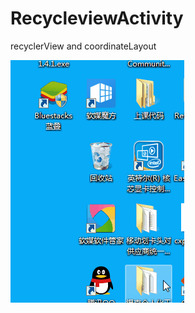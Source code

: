 # RecycleviewActivity
recyclerView and coordinateLayout

![image](https://github.com/Organiser-vos-mains-gjanice/RecycleviewActivity/blob/master/test.gif) 



